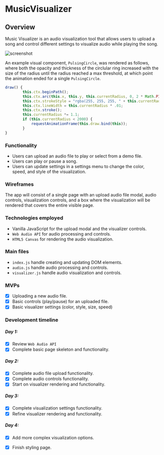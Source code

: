 # MusicVisualizer

## Overview

Music Visualizer is an audio visualization tool that allows users to upload a song and control different settings to visualize audio while playing the song. 

![screenshot](https://orange-music-pro.s3-us-west-1.amazonaws.com/Screen+Shot+2019-05-28+at+4.29.58+PM.png)

An example visual component, `PulsingCircle`, was rendered as follows, where both the opacity and thickness of the circlular ring increased with the size of the radius until the radius reached a max threshold, at which point the animation ended for a single `PulsingCircle`. 

```javascript
draw() {
        this.ctx.beginPath();
        this.ctx.arc(this.x, this.y, this.currentRadius, 0, 2 * Math.PI);
        this.ctx.strokeStyle = "rgba(255, 255, 255, " + this.currentRadius/500 + ")"
        this.ctx.lineWidth = this.currentRadius * .01;
        this.ctx.stroke();
        this.currentRadius *= 1.1; 
        if (this.currentRadius < 2000) {
            requestAnimationFrame(this.draw.bind(this));
        }
}
```

### Functionality

* Users can upload an audio file to play or select from a demo file. 
* Users can play or pause a song. 
* Users can update settings in a settings menu to change the color, speed, and style of the visualization. 

### Wireframes

The app will consist of a single page with an upload audio file modal, audio controls, visualization controls, and a box where the visualization will be rendered that covers the entire visible page. 

### Technologies employed
* Vanilla JavaScript for the upload modal and the visualizer controls.
* `Web Audio API` for audio processing and controls. 
* `HTML5 Canvas` for rendering the audio visualization. 

### Main files
* `index.js` handle creating and updating DOM elements.
* `audio.js` handle audio processing and controls.
* `visualizer.js` handle audio visualization and controls.

### MVPs
- [x] Uploading a new audio file.
- [x] Basic controls (play/pause) for an uploaded file. 
- [x] Basic visualizer settings (color, style, size, speed)

### Development timeline

##### Day 1:
- [x] Review `Web Audio API` 
- [x] Complete basic page skeleton and functionality.

##### Day 2:
- [x] Complete audio file upload functionality.
- [x] Complete audio controls functionality.
- [x] Start on visualizer rendering and functionality.

##### Day 3:
- [x] Complete visualization settings functionality.
- [x] Refine visualizer rendering and functionality.

##### Day 4:
- [x] Add more complex visualization options.
- [x] Finish styling page.

